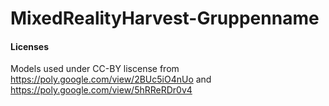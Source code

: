 # MixedRealityHarvest-Gruppenname

#### Licenses
Models used under CC-BY liscense from https://poly.google.com/view/2BUc5iO4nUo and https://poly.google.com/view/5hRReRDr0v4


